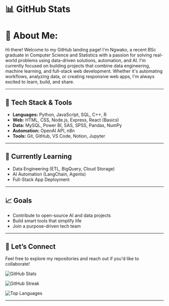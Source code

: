 # 📊 GitHub Stats
# 👋 About Me:
Hi there! Welcome to my GitHub landing page!
I'm Ngwako, a recent BSc graduate in Computer Science and Statistics with a passion for solving real-world problems using data-driven solutions, automation, and AI.
I'm currently focused on building projects that combine data engineering, machine learning, and full-stack web development. Whether it's automating workflows, analyzing data, or creating responsive web apps, I'm always excited to learn, build, and share.

---

## 🔧 Tech Stack & Tools
- **Languages:** Python, JavaScript, SQL, C++, R  
- **Web:** HTML, CSS, Node.js, Express, React (Basics)  
- **Data:** MySQL, Power BI, SAS, SPSS, Pandas, NumPy  
- **Automation:** OpenAI API, n8n  
- **Tools:** Git, GitHub, VS Code, Notion, Jupyter

---

## 🌱 Currently Learning
- Data Engineering (ETL, BigQuery, Cloud Storage)  
- AI Automation (LangChain, Agents)  
- Full-Stack App Deployment  

---

## 📈 Goals
- Contribute to open-source AI and data projects  
- Build smart tools that simplify life  
- Join a purpose-driven tech team  

---

## 🤝 Let’s Connect
Feel free to explore my repositories and reach out if you'd like to collaborate!

![GitHub Stats](https://github-readme-stats.vercel.app/api?username=Ianwesley882&theme=dark&hide_border=false&include_all_commits=false&count_private=false)

![GitHub Streak](https://nirzak-streak-stats.vercel.app/?user=Ianwesley882&theme=dark&hide_border=false)

![Top Languages](https://github-readme-stats.vercel.app/api/top-langs/?username=Ianwesley882&theme=dark&hide_border=false&include_all_commits=false&count_private=false&layout=compact)

---



<!-- Proudly created with GPRM ( https://gprm.itsvg.in ) -->
